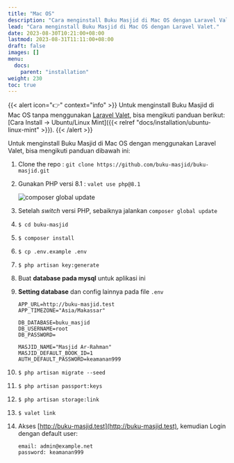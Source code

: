 ```yaml
---
title: "Mac OS"
description: "Cara menginstall Buku Masjid di Mac OS dengan Laravel Valet."
lead: "Cara menginstall Buku Masjid di Mac OS dengan Laravel Valet."
date: 2023-08-30T10:21:00+08:00
lastmod: 2023-08-31T11:11:00+08:00
draft: false
images: []
menu:
  docs:
    parent: "installation"
weight: 230
toc: true
---
```


{{< alert icon="👉" context="info" >}}
Untuk menginstall Buku Masjid di Mac OS tanpa menggunakan [Laravel Valet](https://laravel.com/docs/10.x/valet), bisa mengikuti panduan berikut: [Cara Install → Ubuntu/Linux Mint]({{< relref "docs/installation/ubuntu-linux-mint" >}}).
{{< /alert >}}

Untuk menginstall Buku Masjid di Mac OS dengan menggunakan Laravel Valet, bisa mengikuti panduan dibawah ini:

1. Clone the repo : `git clone https://github.com/buku-masjid/buku-masjid.git`
1. Gunakan PHP versi 8.1 : `valet use php@8.1`


   ![composer global update](images/composer-global-update.png "composer global update")


1. Setelah _switch_ versi PHP, sebaiknya jalankan `composer global update`
1. `$ cd buku-masjid`
1. `$ composer install`
1. `$ cp .env.example .env`
1. `$ php artisan key:generate`
1. Buat **database pada mysql** untuk aplikasi ini
1. **Setting database** dan config lainnya pada file `.env`

   ```
   APP_URL=http://buku-masjid.test
   APP_TIMEZONE="Asia/Makassar"

   DB_DATABASE=buku_masjid
   DB_USERNAME=root
   DB_PASSWORD=

   MASJID_NAME="Masjid Ar-Rahman"
   MASJID_DEFAULT_BOOK_ID=1
   AUTH_DEFAULT_PASSWORD=keamanan999
   ```

1. `$ php artisan migrate --seed`
1. `$ php artisan passport:keys`
1. `$ php artisan storage:link`
1. `$ valet link`
1. Akses [http://buku-masjid.test](http://buku-masjid.test), kemudian Login dengan default user:
   ```
   email: admin@example.net
   password: keamanan999
   ```
